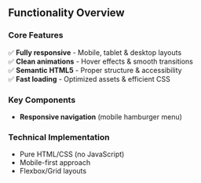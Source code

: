 
## Functionality Overview

### Core Features
✅ **Fully responsive** - Mobile, tablet & desktop layouts  
✅ **Clean animations** - Hover effects & smooth transitions  
✅ **Semantic HTML5** - Proper structure & accessibility  
✅ **Fast loading** - Optimized assets & efficient CSS  

### Key Components
- **Responsive navigation** (mobile hamburger menu)


### Technical Implementation
- Pure HTML/CSS (no JavaScript)
- Mobile-first approach
- Flexbox/Grid layouts


